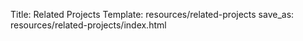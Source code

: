 Title: Related Projects
Template: resources/related-projects
save_as: resources/related-projects/index.html